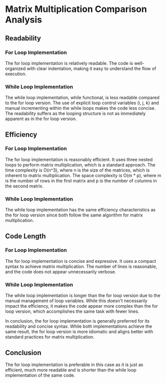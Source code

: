 # Matrix Multiplication Comparison Analysis

## Readability

### For Loop Implementation

The for loop implementation is relatively readable. The code is well-organized with clear indentation, making it easy to understand the flow of execution.

### While Loop Implementation

The while loop implementation, while functional, is less readable compared to the for loop version. The use of explicit loop control variables (i, j, k) and manual incrementing within the while loops makes the code less concise. The readability suffers as the looping structure is not as immediately apparent as in the for loop version.

## Efficiency

### For Loop Implementation

The for loop implementation is reasonably efficient. It uses three nested loops to perform matrix multiplication, which is a standard approach. The time complexity is O(n^3), where n is the size of the matrices, which is inherent to matrix multiplication. The space complexity is O(m * p), where m is the number of rows in the first matrix and p is the number of columns in the second matrix.

### While Loop Implementation

The while loop implementation has the same efficiency characteristics as the for loop version since both follow the same algorithm for matrix multiplication.

## Code Length

### For Loop Implementation

The for loop implementation is concise and expressive. It uses a compact syntax to achieve matrix multiplication. The number of lines is reasonable, and the code does not appear unnecessarily verbose.

### While Loop Implementation

The while loop implementation is longer than the for loop version due to the manual management of loop variables. While this doesn't necessarily impact the efficiency, it makes the code appear more complex than the for loop version, which accomplishes the same task with fewer lines.

In conclusion, the for loop implementation is generally preferred for its readability and concise syntax. While both implementations achieve the same result, the for loop version is more idiomatic and aligns better with standard practices for matrix multiplication.


## Conclusion

The for loop implementation is preferable in this case as it is just as efficient, much more readable and is shorter than the while loop implementation of the same code.